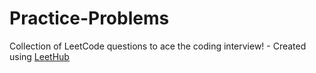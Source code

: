 # Practice-Problems
Collection of LeetCode questions to ace the coding interview! - Created using [LeetHub](https://github.com/QasimWani/LeetHub)
